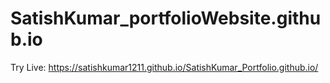 # SatishKumar_portfolioWebsite.github.io
Try Live:
https://satishkumar1211.github.io/SatishKumar_Portfolio.github.io/
